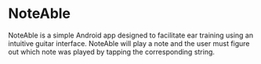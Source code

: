 # NoteAble
NoteAble is a simple Android app designed to facilitate ear training using an intuitive guitar interface. NoteAble will play a note and the user must figure out which note was played by tapping the corresponding string.
